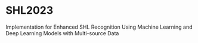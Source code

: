 # SHL2023
Implementation for Enhanced SHL Recognition Using Machine Learning and Deep Learning Models with Multi-source Data
